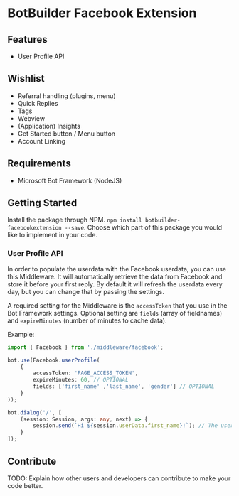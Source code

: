 # BotBuilder Facebook Extension

## Features
* User Profile API

## Wishlist
* Referral handling (plugins, menu)
* Quick Replies
* Tags
* Webview
* (Application) Insights
* Get Started button / Menu button
* Account Linking

## Requirements
* Microsoft Bot Framework (NodeJS)

## Getting Started
Install the package through NPM. `npm install botbuilder-facebookextension --save`. Choose which part of this package you would like to implement in your code.

### User Profile API
In order to populate the userdata with the Facebook userdata, you can use this Middleware. It will automatically retrieve the data from Facebook and store it before your first reply. By default it will refresh the userdata every day, but you can change that by passing the settings.

A required setting for the Middleware is the `accessToken` that you use in the Bot Framework settings. Optional setting are `fields` (array of fieldnames) and `expireMinutes` (number of minutes to cache data).

Example:
```typescript
import { Facebook } from './middleware/facebook';

bot.use(Facebook.userProfile(
    {   
        accessToken: 'PAGE_ACCESS_TOKEN',
        expireMinutes: 60, // OPTIONAL
        fields: ['first_name' ,'last_name', 'gender'] // OPTIONAL
    }
));

bot.dialog('/', [
    (session: Session, args: any, next) => {
        session.send(`Hi ${session.userData.first_name}!`); // The userData is prepopulated by the Middleware
    }
]);
```

## Contribute
TODO: Explain how other users and developers can contribute to make your code better. 
